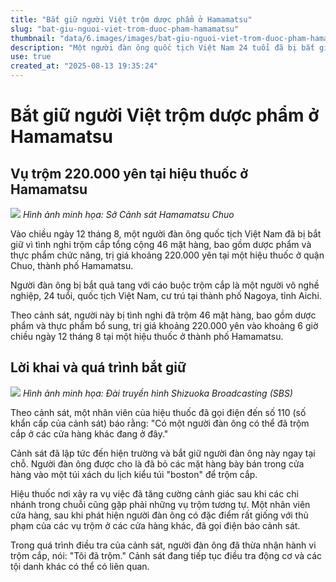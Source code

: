 ```yaml
---
title: "Bắt giữ người Việt trộm dược phẩm ở Hamamatsu"
slug: "bat-giu-nguoi-viet-trom-duoc-pham-hamamatsu"
thumbnail: "data/6.images/images/bat-giu-nguoi-viet-trom-duoc-pham-hamamatsu.webp"
description: "Một người đàn ông quốc tịch Việt Nam 24 tuổi đã bị bắt giữ vì tình nghi trộm cắp dược phẩm và thực phẩm chức năng trị giá 220.000 yên tại một hiệu thuốc ở Hamamatsu, Nhật Bản."
use: true
created_at: "2025-08-13 19:35:24"
---
```


# Bắt giữ người Việt trộm dược phẩm ở Hamamatsu

## Vụ trộm 220.000 yên tại hiệu thuốc ở Hamamatsu

![](/images/20250813-00066217-satvv-000-1-view.webp)
*Hình ảnh minh họa: Sở Cảnh sát Hamamatsu Chuo*

Vào chiều ngày 12 tháng 8, một người đàn ông quốc tịch Việt Nam đã bị bắt giữ vì tình nghi trộm cắp tổng cộng 46 mặt hàng, bao gồm dược phẩm và thực phẩm chức năng, trị giá khoảng 220.000 yên tại một hiệu thuốc ở quận Chuo, thành phố Hamamatsu.

Người đàn ông bị bắt quả tang với cáo buộc trộm cắp là một người vô nghề nghiệp, 24 tuổi, quốc tịch Việt Nam, cư trú tại thành phố Nagoya, tỉnh Aichi.

Theo cảnh sát, người này bị tình nghi đã trộm 46 mặt hàng, bao gồm dược phẩm và thực phẩm bổ sung, trị giá khoảng 220.000 yên vào khoảng 6 giờ chiều ngày 12 tháng 8 tại một hiệu thuốc ở thành phố Hamamatsu.

## Lời khai và quá trình bắt giữ

![](/images/20250813-22106535-sbsv-000-1-view.webp)
*Hình ảnh minh họa: Đài truyền hình Shizuoka Broadcasting (SBS)*

Theo cảnh sát, một nhân viên của hiệu thuốc đã gọi điện đến số 110 (số khẩn cấp của cảnh sát) báo rằng: "Có một người đàn ông có thể đã trộm cắp ở các cửa hàng khác đang ở đây."

Cảnh sát đã lập tức đến hiện trường và bắt giữ người đàn ông này ngay tại chỗ. Người đàn ông được cho là đã bỏ các mặt hàng bày bán trong cửa hàng vào một túi xách du lịch kiểu túi "boston" để trộm cắp.

Hiệu thuốc nơi xảy ra vụ việc đã tăng cường cảnh giác sau khi các chi nhánh trong chuỗi cũng gặp phải những vụ trộm tương tự. Một nhân viên cửa hàng, sau khi phát hiện người đàn ông có đặc điểm rất giống với thủ phạm của các vụ trộm ở các cửa hàng khác, đã gọi điện báo cảnh sát.

Trong quá trình điều tra của cảnh sát, người đàn ông đã thừa nhận hành vi trộm cắp, nói: "Tôi đã trộm." Cảnh sát đang tiếp tục điều tra động cơ và các tội danh khác có thể có liên quan.